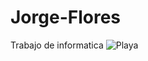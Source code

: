 # Jorge-Flores
Trabajo de informatica
![Playa](https://user-images.githubusercontent.com/49283679/55663677-4abc8f00-57d6-11e9-8b05-ae9b2e3bac8c.jpg)

